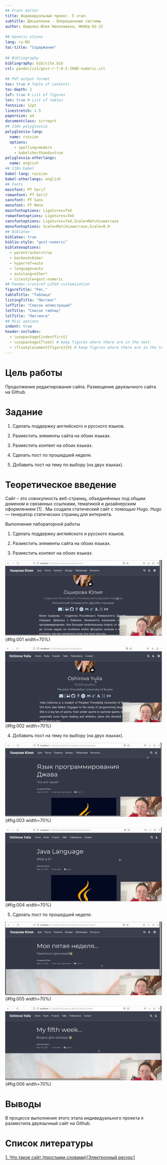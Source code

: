 ```yaml
---
## Front matter
title: Индивидуальный проект. 5 этап.
subtitle: Дисциплина - Операционные системы
author: Оширова Юлия Николаевна, НКАбд-02-22

## Generic otions
lang: ru-RU
toc-title: "Содержание"

## Bibliography
bibliography: bib/cite.bib
csl: pandoc/csl/gost-r-7-0-5-2008-numeric.csl

## Pdf output format
toc: true # Table of contents
toc-depth: 2
lof: true # List of figures
lot: true # List of tables
fontsize: 12pt
linestretch: 1.5
papersize: a4
documentclass: scrreprt
## I18n polyglossia
polyglossia-lang:
  name: russian
  options:
	- spelling=modern
	- babelshorthands=true
polyglossia-otherlangs:
  name: english
## I18n babel
babel-lang: russian
babel-otherlangs: english
## Fonts
mainfont: PT Serif
romanfont: PT Serif
sansfont: PT Sans
monofont: PT Mono
mainfontoptions: Ligatures=TeX
romanfontoptions: Ligatures=TeX
sansfontoptions: Ligatures=TeX,Scale=MatchLowercase
monofontoptions: Scale=MatchLowercase,Scale=0.9
## Biblatex
biblatex: true
biblio-style: "gost-numeric"
biblatexoptions:
  - parentracker=true
  - backend=biber
  - hyperref=auto
  - language=auto
  - autolang=other*
  - citestyle=gost-numeric
## Pandoc-crossref LaTeX customization
figureTitle: "Рис."
tableTitle: "Таблица"
listingTitle: "Листинг"
lofTitle: "Список иллюстраций"
lotTitle: "Список таблиц"
lolTitle: "Листинги"
## Misc options
indent: true
header-includes:
  - \usepackage{indentfirst}
  - \usepackage{float} # keep figures where there are in the text
  - \floatplacement{figure}{H} # keep figures where there are in the text
---
```


# Цель работы

Продолжение редактирования сайта. Размещение двуязычного сайта на Github.

# Задание

1. Сделать поддержку английского и русского языков.

2. Разместить элементы сайта на обоих языках.

3. Разместить контент на обоих языках.

4. Сделать пост по прошедшей неделе.

5. Добавить пост на тему по выбору (на двух языках).

# Теоретическое введение

Сайт – это совокупность веб-страниц, объединённых под общим доменом и связанных ссылками, тематикой и дизайнерским оформлением [1] . Мы создали статический сайт с помощью Hugo. Hugo — генератор статических страниц для интернета.

Выполнение лабораторной работы

1. Сделать поддержку английского и русского языков. 

2. Разместить элементы сайта на обоих языках.

3. Разместить контент на обоих языках. 

![Результат на сайте на русском языке](image/s1){#fig:001 width=70%}

![Результат на сайте на английском языке](image/s2){#fig:002 width=70%}

4. Добавить пост на тему по выбору (на двух языках). 

![Результат на сайте на русском языке](image/s3){#fig:003 width=70%}

![Результат на сайте на английском языке](image/s4){#fig:004 width=70%}

5. Сделать пост по прошедшей неделе. 

![Результат на сайте на русском языке](image/s5){#fig:005 width=70%}

![Результат на сайте на английском языке](image/s6){#fig:006 width=70%}

# Выводы

В процессе выполнения этого этапа индивидуального проекта я разместила двуязычный сайт на Github.

# Список литературы

[1. Что такое сайт (простыми словами)[Электронный ресурс]](https://uguide.ru/chto-takoe-sajt-prostymi-slovami)
